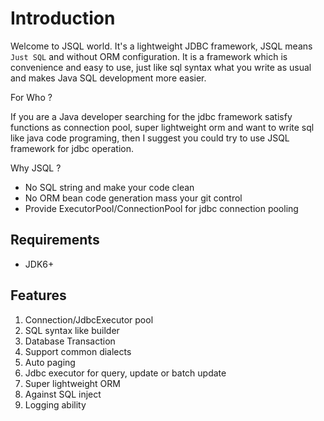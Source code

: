 # Introduction

Welcome to JSQL world. It's a lightweight JDBC framework, JSQL means `Just SQL` and without ORM configuration.
It is a framework which is convenience and easy to use, just like sql syntax what you write as usual and 
makes Java SQL development more easier.

For Who ?

If you are a Java developer searching for the jdbc framework satisfy functions as connection pool, super lightweight orm
and want to write sql like java code programing, then I suggest you could try to use JSQL framework for jdbc operation.

Why JSQL ?
- No SQL string and make your code clean
- No ORM bean code generation mass your git control
- Provide ExecutorPool/ConnectionPool for jdbc connection pooling

## Requirements

- JDK6+

## Features

1. Connection/JdbcExecutor pool
2. SQL syntax like builder
3. Database Transaction
4. Support common dialects
5. Auto paging
6. Jdbc executor for query, update or batch update
7. Super lightweight ORM
8. Against SQL inject
9. Logging ability